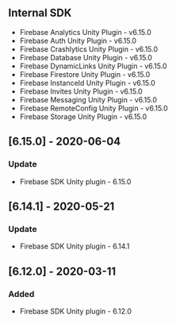 ## Internal SDK
- Firebase Analytics Unity Plugin - v6.15.0
- Firebase Auth Unity Plugin - v6.15.0
- Firebase Crashlytics Unity Plugin - v6.15.0
- Firebase Database Unity Plugin - v6.15.0
- Firebase DynamicLinks Unity Plugin - v6.15.0
- Firebase Firestore Unity Plugin - v6.15.0
- Firebase InstanceId Unity Plugin - v6.15.0
- Firebase Invites Unity Plugin - v6.15.0
- Firebase Messaging Unity Plugin - v6.15.0
- Firebase RemoteConfig Unity Plugin - v6.15.0
- Firebase Storage Unity Plugin - v6.15.0

## [6.15.0] - 2020-06-04
### Update
- Firebase SDK Unity plugin - 6.15.0

## [6.14.1] - 2020-05-21
### Update
- Firebase SDK Unity plugin - 6.14.1


## [6.12.0] - 2020-03-11
### Added
- Firebase SDK Unity plugin - 6.12.0